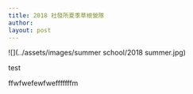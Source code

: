 ```yaml
---
title: 2018 社發所夏季草根營隊
author: 
layout: post
---
```


![](../assets/images/summer school/2018 summer.jpg)



test

ffwfwefewfwefffffffm